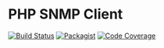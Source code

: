 PHP SNMP Client
===============

[![Build Status](https://github.com/simPod/PHP-SNMP/workflows/CI/badge.svg?branch=master)](https://github.com/simPod/PHP-SNMP/actions)
[![Packagist](https://poser.pugx.org/simpod/php-snmp/v/stable.svg)](https://packagist.org/packages/simpod/php-snmp)
[![Code Coverage][Coverage image]][CodeCov Master]

[Coverage image]: https://codecov.io/gh/simPod/PHP-SNMP/branch/master/graph/badge.svg
[CodeCov Master]: https://codecov.io/gh/simPod/PHP-SNMP/branch/master

